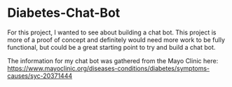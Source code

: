 # Diabetes-Chat-Bot

For this project, I wanted to see about building a chat bot. This project is more of a proof of concept and definitely would need more work to be fully functional, but could be a great starting point to try and build a chat bot.
 
 The information for my chat bot was gathered from the Mayo Clinic here: https://www.mayoclinic.org/diseases-conditions/diabetes/symptoms-causes/syc-20371444
